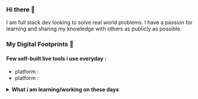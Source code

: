 ### Hi there 👋

I am full stack dev looking to solve real world problems. I have a passion for learning and sharing my knowledge with others as publicly as possible.

<p align='center'>
</p>

### My Digital Footprints 🌱

 

#### Few self-built live tools i use everyday :
*  platform : []()
*  platform : []()

<details>
 <summary><strong>What i am learning/working on these days</strong></summary>
 <ul>
   <li> .. </li>
   <li> .. </li>
   <li> .. </li>
  </ul>
</details>
